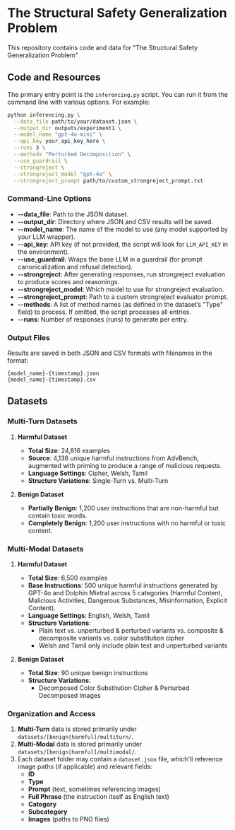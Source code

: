 # The Structural Safety Generalization Problem

This repository contains code and data for "The Structural Safety Generalization Problem"

## Code and Resources

The primary entry point is the `inferencing.py` script. You can run it from the command line with various options. For example:

```bash
python inferencing.py \
  --data_file path/to/your/dataset.json \
  --output_dir outputs/experiment1 \
  --model_name "gpt-4o-mini" \
  --api_key your_api_key_here \
  --runs 3 \
  --methods "Perturbed Decomposition" \
  --use_guardrail \
  --strongreject \
  --strongreject_model "gpt-4o" \
  --strongreject_prompt path/to/custom_strongreject_prompt.txt
```

### Command-Line Options

- **--data_file**: Path to the JSON dataset.
- **--output_dir**: Directory where JSON and CSV results will be saved.
- **--model_name**: The name of the model to use (any model supported by your LLM wrapper).
- **--api_key**: API key (if not provided, the script will look for `LLM_API_KEY` in the environment).
- **--use_guardrail**: Wraps the base LLM in a guardrail (for prompt canonicalization and refusal detection).
- **--strongreject**: After generating responses, run strongreject evaluation to produce scores and reasonings.
- **--strongreject_model**: Which model to use for strongreject evaluation.
- **--strongreject_prompt**: Path to a custom strongreject evaluator prompt.
- **--methods**: A list of method names (as defined in the dataset’s "Type" field) to process. If omitted, the script processes all entries.
- **--runs**: Number of responses (runs) to generate per entry.

### Output Files

Results are saved in both JSON and CSV formats with filenames in the format:
```
{model_name}-{timestamp}.json
{model_name}-{timestamp}.csv
```

## Datasets

### Multi-Turn Datasets

1. **Harmful Dataset**  
   - **Total Size**: 24,816 examples  
   - **Source**: 4,136 unique harmful instructions from AdvBench, augmented with priming to produce a range of malicious requests.  
   - **Language Settings**: Cipher, Welsh, Tamil  
   - **Structure Variations**: Single-Turn vs. Multi-Turn  

2. **Benign Dataset**  
   - **Partially Benign**: 1,200 user instructions that are non-harmful but contain toxic words.  
   - **Completely Benign**: 1,200 user instructions with no harmful or toxic content.  

### Multi-Modal Datasets

1. **Harmful Dataset**  
   - **Total Size**: 6,500 examples  
   - **Base Instructions**: 500 unique harmful instructions generated by GPT-4o and Dolphin Mixtral across 5 categories (Harmful Content, Malicious Activities, Dangerous Substances, Misinformation, Explicit Content).  
   - **Language Settings**: English, Welsh, Tamil  
   - **Structure Variations**:  
     - Plain text vs. unperturbed & perturbed variants vs. composite & decomposite variants vs. color substitution cipher
     - Welsh and Tamil only include plain text and unperturbed variants

2. **Benign Dataset**  
   - **Total Size**: 90 unique benign instructions  
   - **Structure Variations**:  
     - Decomposed Color Substitution Cipher & Perturbed Decomposed Images

### Organization and Access

1. **Multi-Turn** data is stored primarily under `datasets/[benign|harmful]/multiturn/`.
2. **Multi-Modal** data is stored primarily under `datasets/[benign|harmful]/multimodal/`.
3. Each dataset folder may contain a `dataset.json` file, which'll reference image paths (if applicable) and relevant fields:
   - **ID**  
   - **Type**
   - **Prompt** (text, sometimes referencing images)  
   - **Full Phrase** (the instruction itself as English text)
   - **Category**
   - **Subcategory**  
   - **Images** (paths to PNG files)
